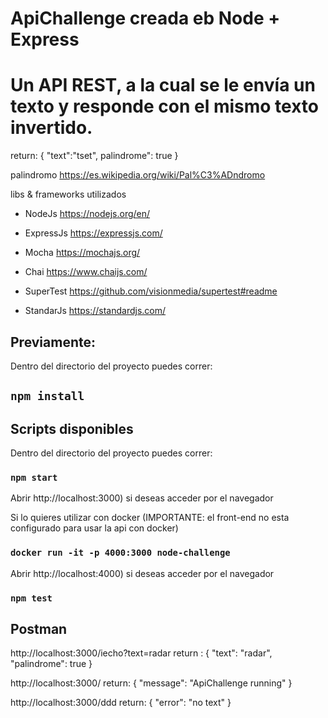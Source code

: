 # ApiChallenge creada eb Node + Express

# Un API REST, a la cual se le envía un texto y responde con el mismo texto invertido.
return:
{ 
   "text":"tset",
   palindrome": true
}

palindromo https://es.wikipedia.org/wiki/Pal%C3%ADndromo

libs & frameworks utilizados
- NodeJs https://nodejs.org/en/
- ExpressJs https://expressjs.com/
- Mocha https://mochajs.org/
- Chai https://www.chaijs.com/
- SuperTest https://github.com/visionmedia/supertest#readme

- StandarJs https://standardjs.com/


## Previamente:
Dentro del directorio del proyecto puedes correr:
## `npm install`

## Scripts disponibles

Dentro del directorio del proyecto puedes correr:
### `npm start`
Abrir http://localhost:3000) si deseas acceder por el navegador

Si lo quieres utilizar con docker 
(IMPORTANTE: el front-end no esta configurado para usar la api con docker)
### `docker run -it -p 4000:3000 node-challenge`
Abrir http://localhost:4000) si deseas acceder por el navegador


### `npm test`

## Postman
http://localhost:3000/iecho?text=radar
return :
{
    "text": "radar",
    "palindrome": true
}

http://localhost:3000/
return:
{
    "message": "ApiChallenge running"
}

http://localhost:3000/ddd
return:
{
    "error": "no text"
}
